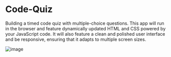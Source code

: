 # Code-Quiz
Building a timed code quiz with multiple-choice questions. This app will run in the browser and feature dynamically updated HTML and CSS powered by your JavaScript code. It will also feature a clean and polished user interface and be responsive, ensuring that it adapts to multiple screen sizes.

![image](https://user-images.githubusercontent.com/68858765/94568692-d9c72d80-023a-11eb-923e-cf4f07db44cf.png)